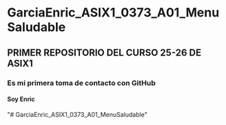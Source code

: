 # GarciaEnric_ASIX1_0373_A01_MenuSaludable
## PRIMER REPOSITORIO DEL CURSO 25-26 DE ASIX1
### Es mi primera toma de contacto con GitHub
#### Soy Enric  
"# GarciaEnric_ASIX1_0373_A01_MenuSaludable" 
